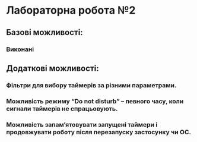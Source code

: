# Лабораторна робота №2

## Базові можливості:

### Виконані

## Додаткові можливості:

### Фільтри для вибору таймерів за різними параметрами.

### Можливість режиму “Do not disturb” – певного часу, коли сигнали таймерів не спрацьовують.

### Можливість запам’ятовувати запущені таймери і продовжувати роботу після перезапуску застосунку чи ОС.


